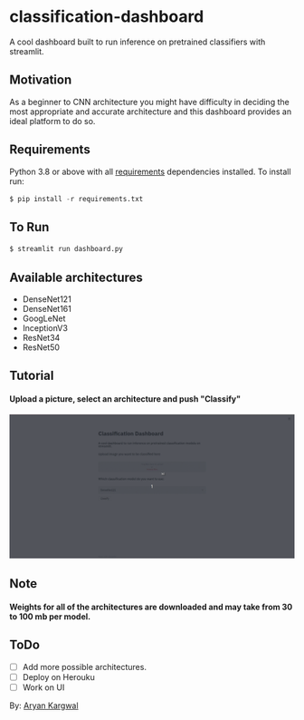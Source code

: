 # classification-dashboard
 A cool dashboard built to run inference on pretrained classifiers with streamlit. <br />
## Motivation
 As a beginner to CNN architecture you might have difficulty in deciding the most appropriate and accurate architecture and this dashboard provides an ideal platform to do so.<br />
## Requirements
 Python 3.8 or above with all [requirements](requirements.txt) dependencies installed. To install run:
```python
$ pip install -r requirements.txt
```
## To Run
```python
$ streamlit run dashboard.py
```
## Available architectures
* DenseNet121
* DenseNet161
* GoogLeNet
* InceptionV3
* ResNet34
* ResNet50<br>
## Tutorial
#### Upload a picture, select an architecture and push "Classify"
![Tutorial](tutorial.gif "Tutorial")
## Note
#### Weights for all of the architectures are downloaded and may take from 30 to 100 mb per model. <br>
## ToDo
- [ ] Add more possible architectures. 
- [ ] Deploy on Herouku
- [ ] Work on UI

By: [Aryan Kargwal](https://github.com/aryankargwal) 
